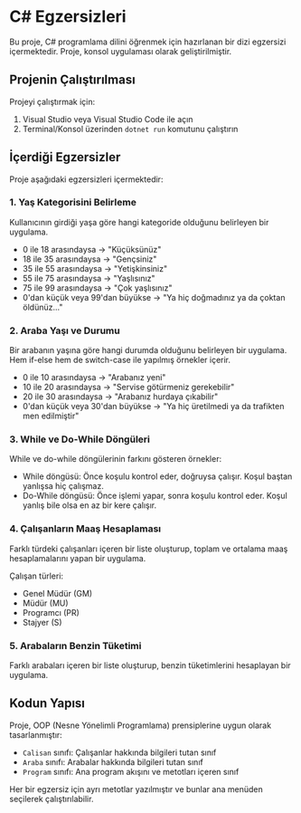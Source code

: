 # C# Egzersizleri

Bu proje, C# programlama dilini öğrenmek için hazırlanan bir dizi egzersizi içermektedir. Proje, konsol uygulaması olarak geliştirilmiştir.

## Projenin Çalıştırılması

Projeyi çalıştırmak için:

1. Visual Studio veya Visual Studio Code ile açın
2. Terminal/Konsol üzerinden `dotnet run` komutunu çalıştırın

## İçerdiği Egzersizler

Proje aşağıdaki egzersizleri içermektedir:

### 1. Yaş Kategorisini Belirleme

Kullanıcının girdiği yaşa göre hangi kategoride olduğunu belirleyen bir uygulama.

- 0 ile 18 arasındaysa → "Küçüksünüz"
- 18 ile 35 arasındaysa → "Gençsiniz"
- 35 ile 55 arasındaysa → "Yetişkinsiniz"
- 55 ile 75 arasındaysa → "Yaşlısınız"
- 75 ile 99 arasındaysa → "Çok yaşlısınız"
- 0'dan küçük veya 99'dan büyükse → "Ya hiç doğmadınız ya da çoktan öldünüz..."

### 2. Araba Yaşı ve Durumu

Bir arabanın yaşına göre hangi durumda olduğunu belirleyen bir uygulama. Hem if-else hem de switch-case ile yapılmış örnekler içerir.

- 0 ile 10 arasındaysa → "Arabanız yeni"
- 10 ile 20 arasındaysa → "Servise götürmeniz gerekebilir"
- 20 ile 30 arasındaysa → "Arabanız hurdaya çıkabilir"
- 0'dan küçük veya 30'dan büyükse → "Ya hiç üretilmedi ya da trafikten men edilmiştir"

### 3. While ve Do-While Döngüleri

While ve do-while döngülerinin farkını gösteren örnekler:

- While döngüsü: Önce koşulu kontrol eder, doğruysa çalışır. Koşul baştan yanlışsa hiç çalışmaz.
- Do-While döngüsü: Önce işlemi yapar, sonra koşulu kontrol eder. Koşul yanlış bile olsa en az bir kere çalışır.

### 4. Çalışanların Maaş Hesaplaması

Farklı türdeki çalışanları içeren bir liste oluşturup, toplam ve ortalama maaş hesaplamalarını yapan bir uygulama.

Çalışan türleri:
- Genel Müdür (GM)
- Müdür (MU)
- Programcı (PR)
- Stajyer (S)

### 5. Arabaların Benzin Tüketimi

Farklı arabaları içeren bir liste oluşturup, benzin tüketimlerini hesaplayan bir uygulama.

## Kodun Yapısı

Proje, OOP (Nesne Yönelimli Programlama) prensiplerine uygun olarak tasarlanmıştır:

- `Calisan` sınıfı: Çalışanlar hakkında bilgileri tutan sınıf
- `Araba` sınıfı: Arabalar hakkında bilgileri tutan sınıf
- `Program` sınıfı: Ana program akışını ve metotları içeren sınıf

Her bir egzersiz için ayrı metotlar yazılmıştır ve bunlar ana menüden seçilerek çalıştırılabilir. 